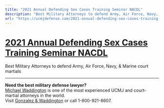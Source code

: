 ```yaml
---
title: "2021 Annual Defending Sex Cases Training Seminar NACDL"
description: "Best Military Attorneys to defend Army, Air Force, Navy, & Marine court martials"
url: "https://ucmjdefense.com/2021-annual-defending-sex-cases-training-seminar-nacdl.html"
---
```


# [2021 Annual Defending Sex Cases Training Seminar NACDL](https://ucmjdefense.com/2021-annual-defending-sex-cases-training-seminar-nacdl.html)

Best Military Attorneys to defend Army, Air Force, Navy, & Marine court martials

---

**Need the best military defense lawyer?**  
[Michael Waddington](https://ucmjdefense.com/attorneys/michael-stewart-waddington-partner.html) is one of the most experienced UCMJ and court-martial attorneys in the world.  
Visit [Gonzalez & Waddington](https://ucmjdefense.com) or call 1-800-921-8607.
